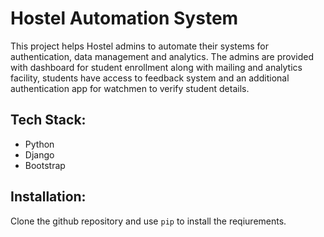 # Hostel Automation System
This project helps Hostel admins to automate their systems for authentication, data management and analytics. 
The admins are provided with dashboard for student enrollment along with mailing and analytics facility, 
students have access to feedback system and an additional authentication app for watchmen to verify student details.

## Tech Stack:
* Python
* Django
* Bootstrap

## Installation:
Clone the github repository and use `pip` to install the reqiurements. 
